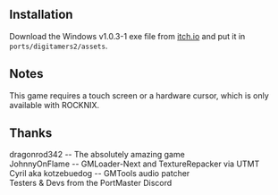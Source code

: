 ## Installation
Download the Windows v1.0.3-1 exe file from [itch.io](https://dragonrod342.itch.io/digital-tamers-2) and put it in `ports/digitamers2/assets`.

## Notes
This game requires a touch screen or a hardware cursor, which is only available with ROCKNIX.

## Thanks
dragonrod342 -- The absolutely amazing game  
JohnnyOnFlame -- GMLoader-Next and TextureRepacker via UTMT  
Cyril aka kotzebuedog -- GMTools audio patcher  
Testers & Devs from the PortMaster Discord